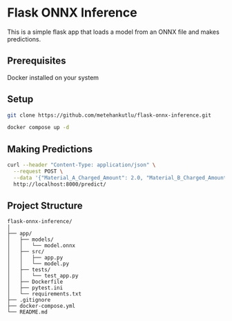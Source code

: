 # Flask ONNX Inference

This is a simple flask app that loads a model from an ONNX file and makes predictions.

## Prerequisites

Docker installed on your system

## Setup

```bash
git clone https://github.com/metehankutlu/flask-onnx-inference.git

docker compose up -d
```

## Making Predictions

```bash
curl --header "Content-Type: application/json" \
  --request POST \
  --data '{"Material_A_Charged_Amount": 2.0, "Material_B_Charged_Amount": 3.0, "Reactor_Volume": 4.0, "Material_A_Final_Concentration_Previous_Batch": 5.0}' \
  http://localhost:8000/predict/
```

## Project Structure

```code
flask-onnx-inference/
│
├── app/
│   ├── models/
│   │   └── model.onnx
│   ├── src/
│   │   ├── app.py
│   │   └── model.py
│   ├── tests/
│   │   └── test_app.py
│   ├── Dockerfile
│   ├── pytest.ini
│   └── requirements.txt
├── .gitignore
├── docker-compose.yml
└── README.md
```
